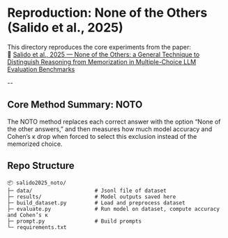 # Reproduction: None of the Others (Salido et al., 2025)

This directory reproduces the core experiments from the paper:  
📄 [Salido et al., 2025 — None of the Others: a General Technique to Distinguish Reasoning from Memorization in Multiple-Choice LLM Evaluation Benchmarks](https://arxiv.org/abs/2502.12896)

--

## Core Method Summary: NOTO

The NOTO method replaces each correct answer with the option “None of the other answers,” and then measures how much model accuracy and Cohen’s κ drop when forced to select this exclusion instead of the memorized choice.

## Repo Structure

```
📦 salido2025_noto/
├─ data/                    # Jsonl file of dataset
├─ results/                 # Model outputs saved here
├─ build_dataset.py         # Load and preprocess dataset
├─ evaluate.py              # Run model on dataset, compute accuracy and Cohen’s κ 
├─ prompt.py                # Build prompts
└─ requirements.txt
``` 

